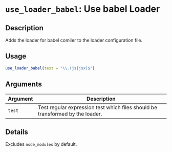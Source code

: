 # `use_loader_babel`: Use babel Loader

## Description


 Adds the loader for babel comiler to the loader configuration file.


## Usage

```r
use_loader_babel(test = "\\.(js|jsx)$")
```


## Arguments

Argument      |Description
------------- |----------------
```test```     |     Test regular expression test which files should be transformed by the loader.

## Details


 Excludes `node_modules` by default.



